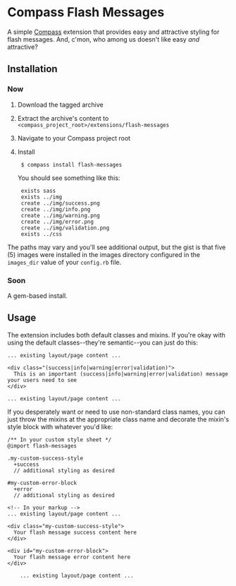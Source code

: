 # Compass Flash Messages

A simple [Compass](http://compass-style.org/) extension that provides easy and attractive styling for flash messages. And, c'mon, who among us doesn't like easy _and_ attractive?

## Installation

### Now

1. Download the tagged archive
1. Extract the archive's content to `<compass_project_root>/extensions/flash-messages`
1. Navigate to your Compass project root
1. Install

        $ compass install flash-messages

    You should see something like this:

        exists sass
        exists ../img
        create ../img/success.png
        create ../img/info.png
        create ../img/warning.png
        create ../img/error.png
        create ../img/validation.png
        exists ../css

The paths may vary and you'll see additional output, but the gist is that five (5) images were installed in the images directory configured in the `images_dir` value of your `config.rb` file.

### Soon

A gem-based install.

## Usage

The extension includes both default classes and mixins. If you're okay with using the default classes--they're semantic--you can just do this:

    ... existing layout/page content ...
    
    <div class="(success|info|warning|error|validation)">
      This is an important (success|info|warning|error|validation) message your users need to see
    </div>
    
    ... existing layout/page content ...
		
If you desperately want or need to use non-standard class names, you can just throw the mixins at the appropriate class name and decorate the mixin's style block with whatever you'd like:

    /** In your custom style sheet */
    @import flash-messages
    
    .my-custom-success-style
      +success
      // additional styling as desired
    
    #my-custom-error-block
      +error
      // additional styling as desired
    
    <!-- In your markup -->
    ... existing layout/page content ...
    
    <div class="my-custom-success-style">
      Your flash message success content here
    </div>
    
    <div id="my-custom-error-block">
      Your flash message error content here
    </div>
		
		... existing layout/page content ...